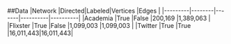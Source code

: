 ##Data
|Network  |Directed|Labeled|Vertices  |Edges     |
|---------|--------|-------|----------|----------|
|Academia |True    |False  |200,169   |1,389,063 |
|Flixster |True    |False  |1,099,003 |1,099,003 |
|Twitter  |True    |True   |16,011,443|16,011,443|
